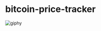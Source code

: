# bitcoin-price-tracker
![giphy](https://user-images.githubusercontent.com/62960429/175167617-e60c0f1d-17af-4a5c-93ce-6df9b85d8e1e.gif)
